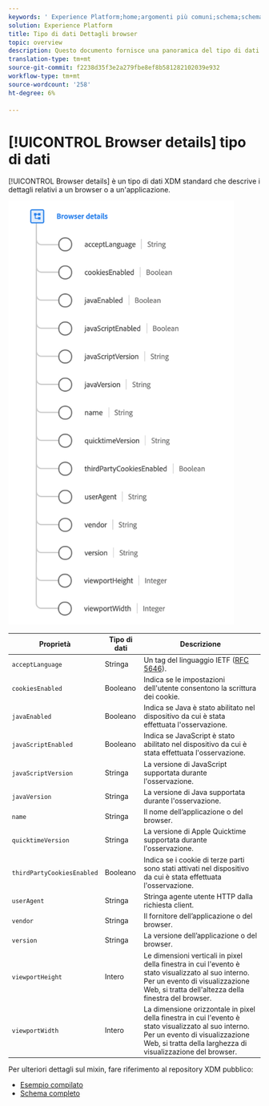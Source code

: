 ```yaml
---
keywords: ' Experience Platform;home;argomenti più comuni;schema;schema;XDM;campi;schemi;browser;dettagli del browser;tipo di dati;tipo di dati;tipo di dati;'
solution: Experience Platform
title: Tipo di dati Dettagli browser
topic: overview
description: Questo documento fornisce una panoramica del tipo di dati XDM Dettagli browser.
translation-type: tm+mt
source-git-commit: f2238d35f3e2a279fbe8ef8b581282102039e932
workflow-type: tm+mt
source-wordcount: '258'
ht-degree: 6%

---
```



# [!UICONTROL Browser details] tipo di dati

[!UICONTROL Browser details] è un tipo di dati XDM standard che descrive i dettagli relativi a un browser o a un&#39;applicazione.

<img src="../images/data-types/browser-details.png" width="450" /><br />

| Proprietà | Tipo di dati | Descrizione |
| --- | --- | --- |
| `acceptLanguage` | Stringa | Un tag del linguaggio IETF ([RFC 5646](https://tools.ietf.org/html/rfc5646)). |
| `cookiesEnabled` | Booleano | Indica se le impostazioni dell&#39;utente consentono la scrittura dei cookie. |
| `javaEnabled` | Booleano | Indica se Java è stato abilitato nel dispositivo da cui è stata effettuata l&#39;osservazione. |
| `javaScriptEnabled` | Booleano | Indica se JavaScript è stato abilitato nel dispositivo da cui è stata effettuata l&#39;osservazione. |
| `javaScriptVersion` | Stringa | La versione di JavaScript supportata durante l&#39;osservazione. |
| `javaVersion` | Stringa | La versione di Java supportata durante l&#39;osservazione. |
| `name` | Stringa | Il nome dell’applicazione o del browser. |
| `quicktimeVersion` | Stringa | La versione di Apple Quicktime supportata durante l&#39;osservazione. |
| `thirdPartyCookiesEnabled` | Booleano | Indica se i cookie di terze parti sono stati attivati nel dispositivo da cui è stata effettuata l&#39;osservazione. |
| `userAgent` | Stringa | Stringa agente utente HTTP dalla richiesta client. |
| `vendor` | Stringa | Il fornitore dell’applicazione o del browser. |
| `version` | Stringa | La versione dell’applicazione o del browser. |
| `viewportHeight` | Intero | Le dimensioni verticali in pixel della finestra in cui l&#39;evento è stato visualizzato al suo interno. Per un evento di visualizzazione Web, si tratta dell&#39;altezza della finestra del browser. |
| `viewportWidth` | Intero | La dimensione orizzontale in pixel della finestra in cui l&#39;evento è stato visualizzato al suo interno. Per un evento di visualizzazione Web, si tratta della larghezza di visualizzazione del browser. |

Per ulteriori dettagli sul mixin, fare riferimento al repository XDM pubblico:

* [Esempio compilato](https://github.com/adobe/xdm/blob/master/components/datatypes/browserdetails.example.1.json)
* [Schema completo](https://github.com/adobe/xdm/blob/master/components/datatypes/browserdetails.schema.json)